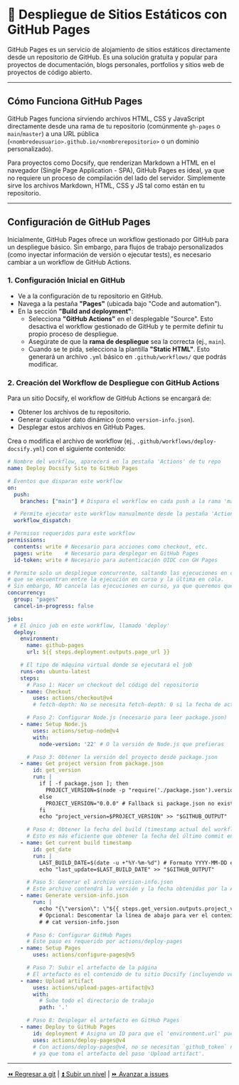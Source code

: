 # 🚀 Despliegue de Sitios Estáticos con GitHub Pages

GitHub Pages es un servicio de alojamiento de sitios estáticos directamente desde un repositorio de GitHub. Es una solución gratuita y popular para proyectos de documentación, blogs personales, portfolios y sitios web de proyectos de código abierto.

---

## Cómo Funciona GitHub Pages

GitHub Pages funciona sirviendo archivos HTML, CSS y JavaScript directamente desde una rama de tu repositorio (comúnmente `gh-pages` o `main`/`master`) a una URL pública (`<nombredeusuario>.github.io/<nombrerepositorio>` o un dominio personalizado).

Para proyectos como Docsify, que renderizan Markdown a HTML en el navegador (Single Page Application - SPA), GitHub Pages es ideal, ya que no requiere un proceso de compilación del lado del servidor. Simplemente sirve los archivos Markdown, HTML, CSS y JS tal como están en tu repositorio.

---

## Configuración de GitHub Pages

Inicialmente, GitHub Pages ofrece un workflow gestionado por GitHub para un despliegue básico. Sin embargo, para flujos de trabajo personalizados (como inyectar información de versión o ejecutar tests), es necesario cambiar a un workflow de GitHub Actions.

### 1. Configuración Inicial en GitHub

- Ve a la configuración de tu repositorio en GitHub.
- Navega a la pestaña **"Pages"** (ubicada bajo "Code and automation").
- En la sección **"Build and deployment"**:
  - Selecciona **"GitHub Actions"** en el desplegable "Source". Esto desactiva el workflow gestionado de GitHub y te permite definir tu propio proceso de despliegue.
  - Asegúrate de que la **rama de despliegue** sea la correcta (ej., `main`).
  - Cuando se te pida, selecciona la plantilla **"Static HTML"**. Esto generará un archivo `.yml` básico en `.github/workflows/` que podrás modificar.

### 2. Creación del Workflow de Despliegue con GitHub Actions

Para un sitio Docsify, el workflow de GitHub Actions se encargará de:

- Obtener los archivos de tu repositorio.
- Generar cualquier dato dinámico (como `version-info.json`).
- Desplegar estos archivos en GitHub Pages.

Crea o modifica el archivo de workflow (ej., `.github/workflows/deploy-docsify.yml`) con el siguiente contenido:

```yaml
# Nombre del workflow, aparecerá en la pestaña 'Actions' de tu repo
name: Deploy Docsify Site to GitHub Pages

# Eventos que disparan este workflow
on:
  push:
    branches: ["main"] # Dispara el workflow en cada push a la rama 'main'

  # Permite ejecutar este workflow manualmente desde la pestaña 'Actions'
  workflow_dispatch:

# Permisos requeridos para este workflow
permissions:
  contents: write # Necesario para acciones como checkout, etc.
  pages: write    # Necesario para desplegar en GitHub Pages
  id-token: write # Necesario para autenticación OIDC con GH Pages

# Permite solo un despliegue concurrente, saltando las ejecuciones en cola
# que se encuentran entre la ejecución en curso y la última en cola.
# Sin embargo, NO cancela las ejecuciones en curso, ya que queremos que los despliegues de producción se completen.
concurrency:
  group: "pages"
  cancel-in-progress: false

jobs:
  # El único job en este workflow, llamado 'deploy'
  deploy:
    environment:
      name: github-pages
      url: ${{ steps.deployment.outputs.page_url }}

    # El tipo de máquina virtual donde se ejecutará el job
    runs-on: ubuntu-latest
    steps:
      # Paso 1: Hacer un checkout del código del repositorio
    - name: Checkout
        uses: actions/checkout@v4
        # fetch-depth: No se necesita fetch-depth: 0 si la fecha de actualización se obtiene del timestamp del build.

      # Paso 2: Configurar Node.js (necesario para leer package.json)
    - name: Setup Node.js
        uses: actions/setup-node@v4
        with:
          node-version: '22' # O la versión de Node.js que prefieras

      # Paso 3: Obtener la versión del proyecto desde package.json
    - name: Get project version from package.json
        id: get_version
        run: |
          if [ -f package.json ]; then
            PROJECT_VERSION=$(node -p "require('./package.json').version")
          else
            PROJECT_VERSION="0.0.0" # Fallback si package.json no existe
          fi
          echo "project_version=$PROJECT_VERSION" >> "$GITHUB_OUTPUT"

      # Paso 4: Obtener la fecha del build (timestamp actual del workflow)
      # Esto es más eficiente que obtener la fecha del último commit en historiales grandes.
    - name: Get current build timestamp
        id: get_date
        run: |
          LAST_BUILD_DATE=$(date -u +"%Y-%m-%d") # Formato YYYY-MM-DD en UTC
          echo "last_update=$LAST_BUILD_DATE" >> "$GITHUB_OUTPUT"

      # Paso 5: Generar el archivo version-info.json
      # Este archivo contendrá la versión y la fecha obtenidas por la Action.
    - name: Generate version-info.json
        run: |
          echo "{\"version\": \"${{ steps.get_version.outputs.project_version }}\", \"last_update\": \"${{ steps.get_date.outputs.last_update }}\"}" > version-info.json
          # Opcional: Descomentar la línea de abajo para ver el contenido del JSON en los logs de la Action
          # # cat version-info.json

      # Paso 6: Configurar GitHub Pages
      # Este paso es requerido por actions/deploy-pages
    - name: Setup Pages
        uses: actions/configure-pages@v5

      # Paso 7: Subir el artefacto de la página
      # El artefacto es el contenido de tu sitio Docsify (incluyendo version-info.json)
    - name: Upload artifact
        uses: actions/upload-pages-artifact@v3
        with:
          # Sube todo el directorio de trabajo
          path: '.'

      # Paso 8: Desplegar el artefacto en GitHub Pages
    - name: Deploy to GitHub Pages
        id: deployment # Asigna un ID para que el 'environment.url' pueda referenciarlo
        uses: actions/deploy-pages@v4
        # Con actions/deploy-pages@v4, no se necesitan `github_token` ni `publish_dir` aquí,
        # ya que toma el artefacto del paso 'Upload artifact'.
```

---

[⏪ Regresar a git](../git/README.md) | [⏫ Subir un nivel](../README.md) | [⏩ Avanzar a issues](./issues.md)

